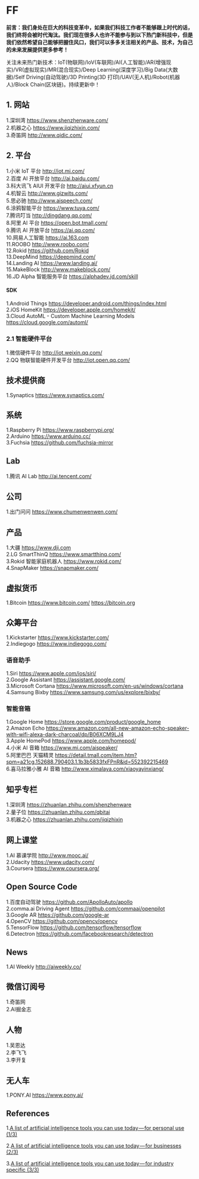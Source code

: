 # FF

**前言：我们身处在巨大的科技变革中，如果我们科技工作者不能够跟上时代的话，我们终将会被时代淘汰。我们现在很多人也许不能参与到以下热门新科技中，但是我们依然希望自己能够把握住风口，我们可以多多关注相关的产品、技术，为自己的未来发展提供更多参考！**

关注未来热门新技术：IoT(物联网)/IoV(车联网)/AI(人工智能)/AR(增强现实)/VR(虚拟现实)/MR(混合现实)/Deep Learning(深度学习)/Big Data(大数据)/Self Driving(自动驾驶)/3D Printing(3D 打印)/UAV(无人机)/Robot(机器人)/Block Chain(区块链)。持续更新中！

## 1. 网站

1.深圳湾 https://www.shenzhenware.com/  
2.机器之心 https://www.jiqizhixin.com/  
3.奇笛网 http://www.qidic.com/  

## 2. 平台

1.小米 IoT 平台 http://iot.mi.com/  
2.百度 AI 开放平台 http://ai.baidu.com/  
3.科大讯飞 AIUI 开发平台 http://aiui.xfyun.cn  
4.机智云 http://www.gizwits.com/  
5.思必驰 http://www.aispeech.com/  
6.涂鸦智能平台 https://www.tuya.com/  
7.腾讯叮当 http://dingdang.qq.com/  
8.阿里 AI 平台 https://open.bot.tmall.com/  
9.腾讯 AI 开放平台 https://ai.qq.com/  
10.网易人工智能 https://ai.163.com  
11.ROOBO http://www.roobo.com/  
12.Rokid https://github.com/Rokid  
13.DeepMind https://deepmind.com/  
14.Landing AI https://www.landing.ai/  
15.MakeBlock http://www.makeblock.com/  
16.JD Alpha 智能服务平台 https://alphadev.jd.com/skill

#### SDK

1.Android Things https://developer.android.com/things/index.html  
2.iOS HomeKit https://developer.apple.com/homekit/  
3.Cloud AutoML - Custom Machine Learning Models https://cloud.google.com/automl/

### 2.1 智能硬件平台

1.微信硬件平台 http://iot.weixin.qq.com/  
2.QQ 物联智能硬件开发平台 http://iot.open.qq.com/

## 技术提供商

1.Synaptics https://www.synaptics.com/

## 系统

1.Raspberry Pi https://www.raspberrypi.org/  
2.Arduino https://www.arduino.cc/  
3.Fuchsia https://github.com/fuchsia-mirror

## Lab

1.腾讯 AI Lab http://ai.tencent.com/

## 公司

1.出门问问 https://www.chumenwenwen.com/

## 产品

1.大疆 https://www.dji.com  
2.LG SmartThinQ https://www.smartthinq.com/  
3.Rokid 智能家庭机器人 https://www.rokid.com/  
4.SnapMaker https://snapmaker.com/

## 虚拟货币

1.Bitcoin https://www.bitcoin.com/ https://bitcoin.org

## 众筹平台

1.Kickstarter https://www.kickstarter.com/  
2.Indiegogo https://www.indiegogo.com/

### 语音助手

1.Siri https://www.apple.com/ios/siri/  
2.Google Assistant https://assistant.google.com/  
3.Microsoft Cortana https://www.microsoft.com/en-us/windows/cortana  
4.Samsung Bixby https://www.samsung.com/us/explore/bixby/

### 智能音箱

1.Google Home https://store.google.com/product/google_home  
2.Amazon Echo https://www.amazon.com/all-new-amazon-echo-speaker-with-wifi-alexa-dark-charcoal/dp/B06XCM9LJ4  
3.Apple HomePod https://www.apple.com/homepod/  
4.小米 AI 音箱 https://www.mi.com/aispeaker/  
5.阿里巴巴 天猫精灵 https://detail.tmall.com/item.htm?spm=a21cg.152688.790403.1.1b3b5833fxFPnR&id=552392215469  
6.喜马拉雅小雅 AI 音箱 http://www.ximalaya.com/xiaoyayinxiang/

## 知乎专栏

1.深圳湾 https://zhuanlan.zhihu.com/shenzhenware  
2.量子位 https://zhuanlan.zhihu.com/qbitai  
3.机器之心 https://zhuanlan.zhihu.com/jiqizhixin

## 网上课堂

1.AI 慕课学院 http://www.mooc.ai/  
2.Udacity https://www.udacity.com/  
3.Coursera https://www.coursera.org/

## Open Source Code

1.百度自动驾驶 https://github.com/ApolloAuto/apollo  
2.comma.ai Driving Agent https://github.com/commaai/openpilot  
3.Google AR https://github.com/google-ar  
4.OpenCV https://github.com/opencv/opencv  
5.TensorFlow https://github.com/tensorflow/tensorflow  
6.Detectron https://github.com/facebookresearch/detectron

## News

1.AI Weekly http://aiweekly.co/

## 微信订阅号

1.奇笛网  
2.AI掘金志

## 人物

1.吴恩达  
2.李飞飞  
3.李开复

## 无人车

1.PONY.AI https://www.pony.ai/

## References

1.[A list of artificial intelligence tools you can use today — for personal use (1/3)](https://medium.com/imlyra/a-list-of-artificial-intelligence-tools-you-can-use-today-for-personal-use-1-3-7f1b60b6c94f)

2.[A list of artificial intelligence tools you can use today — for businesses (2/3)](https://hackernoon.com/a-list-of-artificial-intelligence-tools-you-can-use-today-for-businesses-2-3-eea3ac374835)

3.[A list of artificial intelligence tools you can use today — for industry specific (3/3)](https://medium.com/imlyra/a-list-of-artificial-intelligence-tools-you-can-use-today-for-industry-specific-3-3-5e16c68da697)







